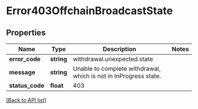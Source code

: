 # Error403OffchainBroadcastState

## Properties

Name | Type | Description | Notes
------------ | ------------- | ------------- | -------------
**error_code** | **string** | withdrawal.unexpected.state |
**message** | **string** | Unable to complete withdrawal, which is not in InProgress state. |
**status_code** | **float** | 403 |

[[Back to API list]](../../README.md#api-endpoints)
